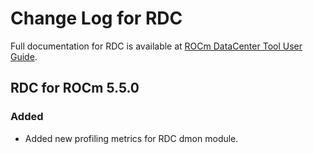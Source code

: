 # Change Log for RDC 
Full documentation for RDC is available at [ROCm DataCenter Tool User Guide](https://docs.amd.com/projects/rdc/en/latest/).

## RDC for ROCm 5.5.0

### Added
- Added new profiling metrics for RDC dmon module.
